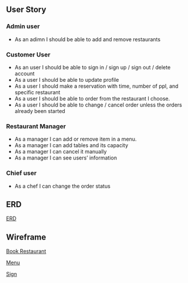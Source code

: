 ## User Story

### Admin user

- As an adimn I should be able to add and remove restaurants

### Customer User

- As an user I should be able to sign in / sign up / sign out / delete account
- As a user I should be able to update profile
- As a user I should make a reservation with time, number of ppl, and specific restaurant 
- As a user I should be able to order from the restaurant I choose.
- As a user I should be able to change / cancel order unless the orders already been started

### Restaurant Manager
- As a manager I can add or remove item in a menu.
- As a manager I can add tables and its capacity
- As a manager I can cancel it manually
- As a manager I can see users’ information

### Chief user 
- As a chef I can change the order status


## ERD
[ERD](https://drive.google.com/file/d/1IZ7U1zutBaZeeDmg91E1tlhVz_uCeyp_/view?usp=sharing)

## Wireframe
 [Book Restaurant](https://drive.google.com/file/d/1CFHDWDsywVfYYT6pzrtPauyY00ZA1pzi/view?usp=sharing)

 [Menu](https://drive.google.com/file/d/1TmvY7EaHhc-1WZlKNFJe4bjgFLkvRzn3/view?usp=sharing)

 [Sign](https://drive.google.com/file/d/11G-KjHaRULkrmBGyzopbdfrK8TXPjLEF/view?usp=sharing)

